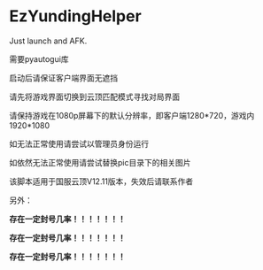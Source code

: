 # EzYundingHelper
Just launch and AFK.



需要pyautogui库

启动后请保证客户端界面无遮挡

请先将游戏界面切换到云顶匹配模式寻找对局界面

请保持游戏在1080p屏幕下的默认分辨率，即客户端1280\*720，游戏内1920\*1080

如无法正常使用请尝试以管理员身份运行

如依然无法正常使用请尝试替换pic目录下的相关图片

该脚本适用于国服云顶V12.11版本，失效后请联系作者



另外：

**存在一定封号几率！！！！！！！**

**存在一定封号几率！！！！！！！**

**存在一定封号几率！！！！！！！**